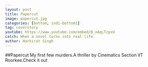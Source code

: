 ```yaml
---
layout: post
title: Papercut
image: papercut.jpg
categories: [bottom, indi-bottom1]
tag: coverstory
youtube: https://www.youtube.com/embed/B_xAqLTzpxU
catch: When a novel turns into real life.
author: Harkirat Singh
---
```

##Papercut
My first few murders.A thriller by Cinematics Section IIT Roorkee.Check it out